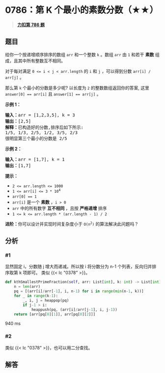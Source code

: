 # 0786：第 K 个最小的素数分数（★★）


> <u>**[力扣第 786 题](https://leetcode.cn/problems/k-th-smallest-prime-fraction/)**</u>

## 题目

<p>给你一个按递增顺序排序的数组 <code>arr</code> 和一个整数 <code>k</code> 。数组 <code>arr</code> 由 <code>1</code> 和若干 <strong>素数</strong>  组成，且其中所有整数互不相同。</p>

<p>对于每对满足 <code>0 &lt;= i &lt; j &lt; arr.length</code> 的 <code>i</code> 和 <code>j</code> ，可以得到分数 <code>arr[i] / arr[j]</code> 。</p>

<p>那么第 <code>k</code> 个最小的分数是多少呢?  以长度为 <code>2</code> 的整数数组返回你的答案, 这里 <code>answer[0] == arr[i]</code> 且 <code>answer[1] == arr[j]</code> 。</p>


<p><strong>示例 1：</strong></p>

<pre>
<strong>输入：</strong>arr = [1,2,3,5], k = 3
<strong>输出：</strong>[2,5]
<strong>解释：</strong>已构造好的分数,排序后如下所示:
1/5, 1/3, 2/5, 1/2, 3/5, 2/3
很明显第三个最小的分数是 2/5
</pre>

<p><strong>示例 2：</strong></p>

<pre>
<strong>输入：</strong>arr = [1,7], k = 1
<strong>输出：</strong>[1,7]
</pre>



<p><strong>提示：</strong></p>

<ul>
<li><code>2 &lt;= arr.length &lt;= 1000</code></li>
<li><code>1 &lt;= arr[i] &lt;= 3 * 10<sup>4</sup></code></li>
<li><code>arr[0] == 1</code></li>
<li><code>arr[i]</code> 是一个 <strong>素数</strong> ，<code>i &gt; 0</code></li>
<li><code>arr</code> 中的所有数字 <strong>互不相同</strong> ，且按 <strong>严格递增</strong> 排序</li>
<li><code>1 &lt;= k &lt;= arr.length * (arr.length - 1) / 2</code></li>
</ul>



<p><strong>进阶：</strong>你可以设计并实现时间复杂度小于 <code>O(n<sup>2</sup>)</code> 的算法解决此问题吗？</p>


## 分析

### #1

显然固定 i，分数随 j 增大而递减。所以按 i 将分数分为 n-1 个列表，反向归并排序取第 k 项即可。
类似 {{< lc "0378" >}}。

```python
def kthSmallestPrimeFraction(self, arr: List[int], k: int) -> List[int]:
	n = len(arr)
	pq = [(arr[i]/arr[-1], i, n-1) for i in range(min(n-1, k))]
	for _ in range(k-1):
		_, i, j = heappop(pq)
		if j-1 > i:
			heappush(pq, (arr[i]/arr[j-1], i, j-1))
	return [arr[pq[0][1]], arr[pq[0][2]]]
```

940 ms


### #2

类似 {{< lc "0378" >}}，也可以用二分查找。

## 解答

```python

```





